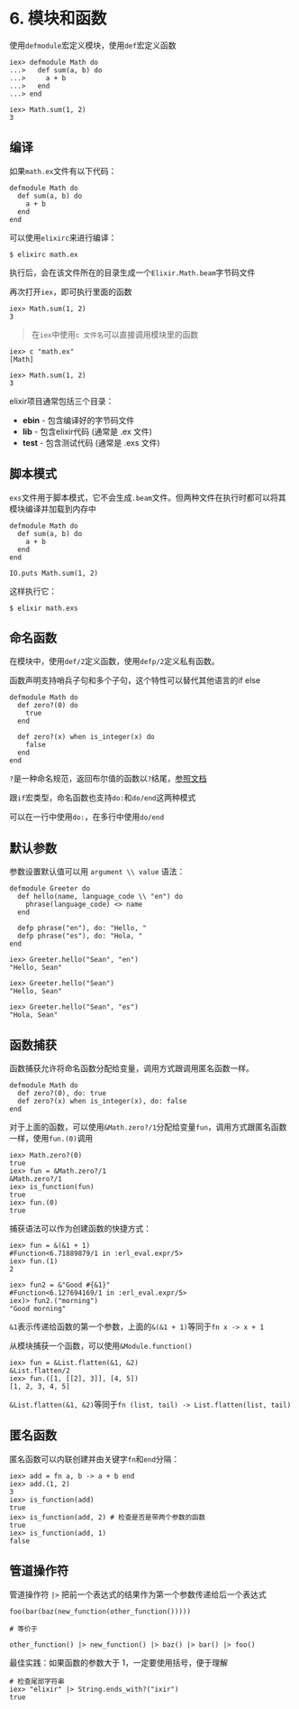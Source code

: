 # 6. 模块和函数

使用`defmodule`宏定义模块，使用`def`宏定义函数

```
iex> defmodule Math do
...>   def sum(a, b) do
...>     a + b
...>   end
...> end

iex> Math.sum(1, 2)
3
```

## 编译

如果`math.ex`文件有以下代码：

```
defmodule Math do
  def sum(a, b) do
    a + b
  end
end
```

可以使用`elixirc`来进行编译：

```
$ elixirc math.ex
```

执行后，会在该文件所在的目录生成一个`Elixir.Math.beam`字节码文件

再次打开`iex`，即可执行里面的函数

```
iex> Math.sum(1, 2)
3
```

> 在`iex`中使用`c 文件名`可以直接调用模块里的函数

```
iex> c "math.ex"
[Math]

iex> Math.sum(1, 2)
3
```

elixir项目通常包括三个目录：

- **ebin** - 包含编译好的字节码文件
- **lib** - 包含elixir代码 (通常是 .ex 文件)
- **test** - 包含测试代码 (通常是 .exs 文件)

## 脚本模式

`exs`文件用于脚本模式，它不会生成`.beam`文件。但两种文件在执行时都可以将其模块编译并加载到内存中

```
defmodule Math do
  def sum(a, b) do
    a + b
  end
end

IO.puts Math.sum(1, 2)
```

这样执行它：

```
$ elixir math.exs
```

## 命名函数

在模块中，使用`def/2`定义函数，使用`defp/2`定义私有函数。

函数声明支持哨兵子句和多个子句，这个特性可以替代其他语言的if else

```
defmodule Math do
  def zero?(0) do
    true
  end

  def zero?(x) when is_integer(x) do
    false
  end
end
```

`?`是一种命名规范，返回布尔值的函数以`?`结尾，[参照文档](https://hexdocs.pm/elixir/master/naming-conventions.html#trailing-question-mark-foo)


跟`if`宏类型，命名函数也支持`do:`和`do/end`这两种模式

可以在一行中使用`do:`，在多行中使用`do/end`

## 默认参数

参数设置默认值可以用 `argument \\ value` 语法：

```
defmodule Greeter do
  def hello(name, language_code \\ "en") do
    phrase(language_code) <> name
  end

  defp phrase("en"), do: "Hello, "
  defp phrase("es"), do: "Hola, "
end

iex> Greeter.hello("Sean", "en")
"Hello, Sean"

iex> Greeter.hello("Sean")
"Hello, Sean"

iex> Greeter.hello("Sean", "es")
"Hola, Sean"
```

## 函数捕获

函数捕获允许将命名函数分配给变量，调用方式跟调用匿名函数一样。

```
defmodule Math do
  def zero?(0), do: true
  def zero?(x) when is_integer(x), do: false
end
```

对于上面的函数，可以使用`&Math.zero?/1`分配给变量`fun`，调用方式跟匿名函数一样，使用`fun.(0)`调用

```
iex> Math.zero?(0)
true
iex> fun = &Math.zero?/1
&Math.zero?/1
iex> is_function(fun)
true
iex> fun.(0)
true
```

捕获语法可以作为创建函数的快捷方式：

```
iex> fun = &(&1 + 1)
#Function<6.71889879/1 in :erl_eval.expr/5>
iex> fun.(1)
2

iex> fun2 = &"Good #{&1}"
#Function<6.127694169/1 in :erl_eval.expr/5>
iex)> fun2.("morning")
"Good morning"
```

`&1`表示传递给函数的第一个参数，上面的`&(&1 + 1)`等同于`fn x -> x + 1`

从模块捕获一个函数，可以使用`&Module.function()`

```
iex> fun = &List.flatten(&1, &2)
&List.flatten/2
iex> fun.([1, [[2], 3]], [4, 5])
[1, 2, 3, 4, 5]
```

`&List.flatten(&1, &2)`等同于`fn (list, tail) -> List.flatten(list, tail)`

## 匿名函数

匿名函数可以内联创建并由关键字`fn`和`end`分隔：

```
iex> add = fn a, b -> a + b end
iex> add.(1, 2)
3
iex> is_function(add)
true
iex> is_function(add, 2) # 检查是否是带两个参数的函数
true
iex> is_function(add, 1) 
false
```

## 管道操作符

管道操作符 `|>` 把前一个表达式的结果作为第一个参数传递给后一个表达式

```
foo(bar(baz(new_function(other_function()))))

# 等价于

other_function() |> new_function() |> baz() |> bar() |> foo()
```

最佳实践：如果函数的参数大于 1，一定要使用括号，便于理解

```
# 检查尾部字符串
iex> "elixir" |> String.ends_with?("ixir")
true
```